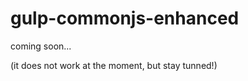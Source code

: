 gulp-commonjs-enhanced
======================

coming soon...

(it does not work at the moment, but stay tunned!)
